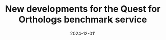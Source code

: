 ---
title: "New developments for the Quest for Orthologs benchmark service"
collection: publications
category: manuscripts
permalink: /publication/2024_BenchmarkService
date: 2024-12-01'    
venue: 'NAR genomics and bioinformatics'
paperurl: 'https://academic.oup.com/nargab/article/6/4/lqae167/7921053?login=true'
citation: 'Adrian Altenhoff, Yannis Nevers, Vinh Tran, Dushyanth Jyothi, Maria Martin, Salvatore Cosentino, Sina Majidian, Marina Marcet-Houben, Diego Fuentes-Palacios, Emma Persson, Thomas Walsh, Odile Lecompte, Toni Gabaldón, Steven Kelly, Yanhui Hu, Wataru Iwasaki, Salvador Capella-Gutierrez, Christophe Dessimoz, Paul D Thomas, Ingo Ebersberger, Erik Sonnhammer, New developments for the Quest for Orthologs benchmark service, NAR Genomics and Bioinformatics, Volume 6, Issue 4, December 2024, lqae167, https://doi.org/10.1093/nargab/lqae167'
---
